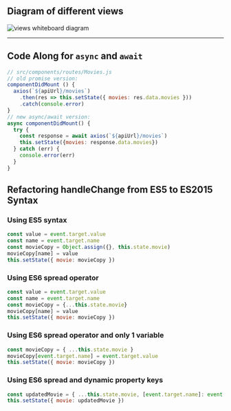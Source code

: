 ## Diagram of different views

![views whiteboard diagram](https://media.git.generalassemb.ly/user/16320/files/92d49b80-41af-11e9-873b-76cf1edcbba4)

---

## Code Along for `async` and `await`

```js
// src/components/routes/Movies.js
// old promise version:
componentDidMount () {
  axios(`${apiUrl}/movies`)
    .then(res => this.setState({ movies: res.data.movies }))
    .catch(console.error)
}
// new async/await version:
async componentDidMount() {
  try {
    const response = await axios(`${apiUrl}/movies`)
    this.setState({movies: response.data.movies})
  } catch (err) {
    console.error(err)
  }
}
```

## Refactoring handleChange from ES5 to ES2015 Syntax


### Using ES5 syntax

```js
const value = event.target.value
const name = event.target.name
const movieCopy = Object.assign({}, this.state.movie)
movieCopy[name] = value
this.setState({ movie: movieCopy })
```

###  Using ES6 spread operator

```js
const value = event.target.value
const name = event.target.name
const movieCopy = {...this.state.movie}
movieCopy[name] = value
this.setState({ movie: movieCopy })
```

### Using ES6 spread operator and only 1 variable

```js
const movieCopy = { ...this.state.movie }
movieCopy[event.target.name] = event.target.value
this.setState({ movie: movieCopy })
```

### Using ES6 spread and dynamic property keys

```js
const updatedMovie = { ...this.state.movie, [event.target.name]: event.target.value }
this.setState({ movie: updatedMovie })
```
